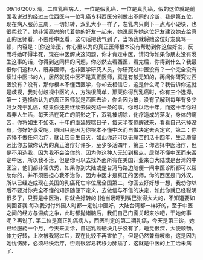 09/16/2005.晴，二位乳癌病人，一位是假乳癌，一位是真乳癌，假的这位就是前面我说过的经过三位西医与一位乳癌专科西医分别做出不同的诊断，我是第五位，现在病人服药三周，一切好转，双乳大小一样了，左乳内只剩下一点点小硬块，也很柔软了，她非常高兴的代着她的好友一起来，她说原先她这位好友建议她去给真正的医师看，不要给中医看，这句话把我气到了，当场我就将她这位好友臭骂一顿，内容是：[你这笨蛋，你心里以为的真正医师根本没有帮助到你这位好友，反而将她吓得半死，现在中医解决这问题，你才肯定中医，请问你如果你朋友没有发生这事的话，你得到这同样的问题，你必然去看西医，看完后，你得到什么？我最恨你们这种人，既非医师，也非医学研究人员，你研究过中医没有？一个完全没有读过中医书的人，居然就说中医不是真正医师，真是有够无知的，再问你研究过西医没有？没有，那你根本不懂西医学，你却去相信它，这是什么呢？我告诉你这就是歧视，我对付歧视中医的人，方法很简单，那天你得到乳癌时，你有三个选择，第一：选择你认为的真正医师就是西医去治，你会因为笨，没有了解到每年有多少妇女死于乳癌，结果你还要继续去做死路一条的事，你可以活十年，而这十年你过着非人生活，每天活在死亡的阴影之下，双乳被切除，化疗造成的落发，身体的痛苦，你将如生不如死，十年的亟延残喘日子，每天半夜惊醒过来，看看自己死掉没有，你好好享受吧，原因只是因为你根本不懂中医而自做决定去否定它，第二：你选择不做任何治疗，就让它自生自灭，如此你还可以无痛苦的活十四年，生活质量远比你去做你认为的真正治疗好许多，至少多活四年，第三：你选择中医治疗，但是不用选我，因为我不会治你的，因为你这种人无知到极点，居然不懂中医而来否定中医，所以我不治，但是你可以去找外面所有在美国开业来自大陆或是台湾的中医治，他们都非常优秀，如果你到大陆或是台湾马路边随便一间中医诊所都可以帮助你的，并不须要担心我不治你，因为中医才是真正的医师，你的西医是门外汉，所以已经造成现在美国的乳癌死亡率位居全国第二，你回去好好想一想，我劝你以后不要对你完全不懂的知识随便下定义，去做信与不信的决定，如此你就已经聪明很多了，只要是中医治，你就会好转的.]她当场吓到嘴巴张得大大的，不知道要如何回答我.每次我对付外国人时都一定说中医好，大陆台湾都一样好的，至于中医之间的经方与温病之争，此时都抛诸脑后，我们自己门窗关起来吵吧，干她何事呢？再说了.
第二位是真正乳癌病人，西医判定的第二期乳癌，今天是第三诊，她已经服药一个月，今天来复诊，自述乳癌硬块几乎没有了，睡觉很深，大便顺畅，体力好转，上次被我骂过后，现在比较不再害怕了，但是仍然兼有咳嗽，这是因为她忧伤肺，必须尽快治疗，否则很容易转移为肺癌了，这就是中医的上工治未病了.